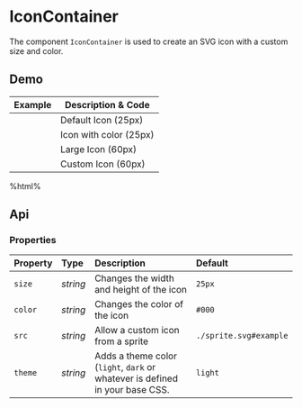 # IconContainer
The component `IconContainer` is used to create an SVG icon with a custom size and color.

## Demo

<table class="example">
  <thead>
    <tr>
      <th>Example</th>
      <th>Description &amp; Code</th>
    </tr>
  </thead>
  <tbody>
    <tr>
      <td><icon-container></icon-container></td>
      <td>
        <span id="icon-container-tooltip-1">Default Icon (25px)</span>
      </td>
    </tr>
    <tr>
      <td><icon-container color="#f06653"></icon-container></td>
      <td>
        <span id="icon-container-tooltip-2">Icon with color (25px)</span>
      </td>
    </tr>
    <tr>
      <td><icon-container size="60px"></icon-container></td>
      <td>
        <span id="icon-container-tooltip-3">Large Icon (60px)</span>
      </td>
    </tr>
    <tr>
      <td>
        <icon-container size="60px" src="./sprite.svg#custom"></icon-container>
      </td>
      <td>
        <span id="icon-container-tooltip-4">Custom Icon (60px)</span>
      </td>
    </tr>
  </tbody>
</table>

%html%

## Api

### Properties

| Property | Type | Description | Default |
| :--- | :--- | :--- | :--- |
| `size` | *string* | Changes the width and height of the icon | `25px` |
| `color` | *string* | Changes the color of the icon | `#000` |
| `src` | *string* | Allow a custom icon from a sprite | `./sprite.svg#example` |
| `theme` | *string* | Adds a theme color (`light`, `dark` or whatever is defined in your base CSS. | `light` |
